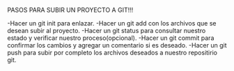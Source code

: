 PASOS PARA SUBIR UN PROYECTO A GIT!!!

-Hacer un git init para enlazar.
-Hacer un git add con los archivos que se desean subir al proyecto.
-Hacer un git status para consultar nuestro estado y verificar nuestro proceso(opcional).
-Hacer un git commit para confirmar los cambios y agregar un comentario si es deseado.
-Hacer un git push para subir por completo los archivos deseados a nuestro repositirio git.
